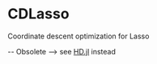 # CDLasso
Coordinate descent optimization for Lasso

-- Obsolete --> see [HD.jl](https://github.com/mlakolar/HD.jl) instead
